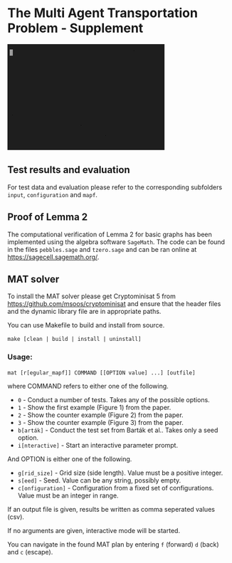 # The Multi Agent Transportation Problem - Supplement

![](teaser.gif)

## Test results and evaluation

For test data and evaluation please refer to the corresponding subfolders `input`, `configuration` and `mapf`.

## Proof of Lemma 2

The computational verification of Lemma 2 for basic graphs has been implemented using the algebra software `SageMath`.
The code can be found in the files `pebbles.sage` and `tzero.sage` and can be ran online at <https://sagecell.sagemath.org/>.
## MAT solver

To install the MAT solver please get Cryptominisat 5 from <https://github.com/msoos/cryptominisat> and ensure that the header files and the dynamic library file are in appropriate paths.

You can use Makefile to build and install from source.

```shell
make [clean | build | install | uninstall]
```

### Usage:

```shell
mat [r[egular_mapf]] COMMAND [[OPTION value] ...] [outfile]
```

where COMMAND refers to either one of the following.

* `0` - Conduct a number of tests. Takes any of the possible options.
* `1` - Show the first example (Figure 1) from the paper.
* `2` - Show the counter example (Figure 2) from the paper.
* `3` - Show the counter example (Figure 3) from the paper.
* `b[arták]` - Conduct the test set from Barták et al.. Takes only a seed option.
* `i[nteractive]` - Start an interactive parameter prompt.

And OPTION is either one of the following.

* `g[rid_size]` - Grid size (side length). Value must be a positive integer.
* `s[eed]` - Seed. Value can be any string, possibly empty.
* `c[onfiguration]` - Configuration from a fixed set of configurations. Value must be an integer in range.

If an output file is given, results be written as comma seperated values (csv).

If no arguments are given, interactive mode will be started.

You can navigate in the found MAT plan by entering `f` (forward) `d` (back) and `c` (escape).
